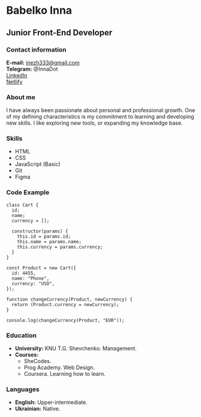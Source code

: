 
# **Babelko Inna** 

## Junior Front-End Developer

### Contact information

**E-mail:** inezh333@gmail.com\
**Telegram:** @InnaDot\
[LinkedIn](https://www.linkedin.com/in/babelko-inna/)\
[Netlify](https://ubiquitous-dasik-382854.netlify.app)


### About me

I have always been passionate about personal and professional growth. One of my defining characteristics is my commitment to learning and developing new skills. I like exploring new tools, or expanding my knowledge base. 


### Skills

- HTML
- CSS
- JavaScript (Basic)
- Git
- Figma


### Code Example
```
class Cart {
  id;
  name;
  currency = [];

  constructor(params) {
    this.id = params.id;
    this.name = params.name;
    this.currency = params.currency;
  }
}

const Product = new Cart({
  id: 4455,
  name: "Phone",
  currency: "USD",
});

function changeCurrency(Product, newCurrency) {
  return (Product.currency = newCurrency);
}

console.log(changeCurrency(Product, "EUR"));

```
### Education
- **University:** KNU T.G. Shevchenko. Management.
- **Courses:** 
    + SheCodes.
    + Prog Academy. Web Design.
    + Coursera. Learning how to learn.

### Languages
- **English:** Upper-intermediate.
- **Ukrainian:** Native.
